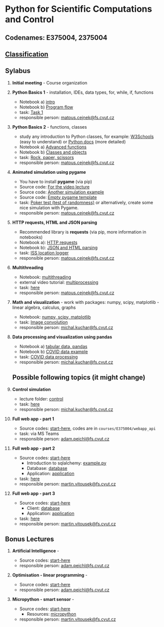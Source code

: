 # Python for Scientific Computations and Control 
## Codenames: E375004, 2375004

## [Classification](courses/classification.md)

## Sylabus

1. **Initial meeting** - Course organization 

1. **Python Basics 1** - installation, IDEs, data types, for, while, if, functions

   - Notebook a) [intro](courses/intro.md)
   - Notebook b) [Program flow](courses/E375004/python_basics_1/basics_01.ipynb)
   - task: [Task 1](tasks/EN_Ceasar_cipher_encryption.ipynb)
   - responsible person: matous.cejnek@fs.cvut.cz
   
1. **Python Basics 2** - functions, classes

   - study any introduction to Python classes, for example: [W3Schools](https://www.w3schools.com/python/python_classes.asp) (easy to understand) or [Python docs](https://docs.python.org/3/tutorial/classes.html) (more detailed)
   - Notebook a) [Advanced functions](courses/E375004/python_basics_2/basics_02a.ipynb)
   - Notebook b) [Classes and objects](courses/E375004/python_basics_2/basics_02b.ipynb)
   - task: [Rock, paper, scissors](tasks/rock_paper_scissors)
   - responsible person: matous.cejnek@fs.cvut.cz

1. **Animated simulation using pygame**

   - You have to install **pygame** (via pip)
   - Source code: [For the video lecture](courses/E375004/pygame/langtons_ant.py)
   - Source code: [Another simulation example](courses/E375004/pygame/pygame_bouncy_balls.py)   
   - Source code: [Empty pygame template](courses/E375004/pygame/pygame_empty_draft.py)
   - task: [Poker test (test of randomness)](tasks/EN_poker_test.ipynb) or alternatively, create some nice simulation with Pygame.
   - responsible person: matous.cejnek@fs.cvut.cz

1. **HTTP requests, HTML and JSON parsing**

   - Recommended library is **requests** (via pip, more information in notebooks)
   - Notebook a): [HTTP requests](courses/E375004/api_json_html-parsing/http-requests.ipynb)
   - Notebook b): [JSON and HTML parsing](courses/E375004/api_json_html-parsing/parsing-html_json.ipynb)
   - task: [ISS location logger](tasks/EN_ISS_location_logger.ipynb)
   - responsible person: matous.cejnek@fs.cvut.cz

1. **Multithreading** 

   - Notebook: [multithreading](courses/E375004/multithreading/multithreading.ipynb)
   - external video tutorial: [multiprocessing](https://youtu.be/fKl2JW_qrso)
   - task: [here](tasks/EN_threading.ipynb)
   - responsible person: matous.cejnek@fs.cvut.cz

1. **Math and visualization** - work with packages: numpy, scipy, matplotlib - linear algebra, calculus, graphs 

   - Notebook: [numpy, scipy, matplotlib](courses/E375004/numpy_matplotlib/numpy_matplotlib.ipynb)
   - task: [Image convolution](tasks/convolution/EN_numpy_convolution_filter.ipynb)
   - responsible person: michal.kuchar@fs.cvut.cz

1. **Data processing and visualization using pandas**

   - Notebook a) [tabular data, pandas](courses/E375004/data_pandas/basics_01.ipynb)
   - Notebook b) [COVID data example](courses/E375004/data_pandas/basics_02.ipynb)
   - task: [COVID data processing](tasks/EN_pandas_covid_2.ipynb)
   - responsible person: michal.kuchar@fs.cvut.cz

    ## Possible following topics (it might change)

   
1. **Control simulation** 

   - lecture folder: [control](courses/E375004/control)
   - task: [here](tasks/controller/controller.ipynb)
   - responsible person: michal.kuchar@fs.cvut.cz

1. **Full web app - part 1** 

   - Source codes: [start-here](courses/E375004/webapp_api/README.md), codes
        are in `courses/E375004/webapp_api`
   - task: via MS Teams
   - responsible person: adam.peichl@fs.cvut.cz

1. **Full web app - part 2** 

   - Source codes: [start-here](courses/E375004/webapp_database/README.md)
     - Introduction to sqlalchemy: [example.py](courses/E375004/webapp_database/sqlalchemy_introduction/example.md)
     - Database: [database](courses/E375004/webapp_database/database)
     - Application: [application](courses/E375004/webapp_database)
   - task: [here](tasks/webapp_database/README.md) 
   - responsible person: martin.vitousek@fs.cvut.cz

1. **Full web app - part 3** 

   - Source codes: [start-here](courses/E375004/webapp_webcli/README.md)
     - Client: [database](courses/E375004/webapp_webcli/warehouse_app/client)
     - Application: [application](courses/E375004/webapp_webcli)
   - task: [here](tasks/webapp_webcli/README.md) 
   - responsible person: martin.vitousek@fs.cvut.cz

## Bonus Lectures

1. **Artificial Intelligence** - 

   - Source codes: [start-here](courses/E375004/ai_chapter1/ai_chapter1.md)
   - responsible person: adam.peichl@fs.cvut.cz

2. **Optimisation - linear programming** - 

   - Source codes: [start-here](courses/E375004/optimisation/cvxpy.md)
   - responsible person: adam.peichl@fs.cvut.cz

3. **Micropython - smart sensor** - 

   - Source codes: [start-here](courses/E375004/micropython_smart_sensor/README.md)
     - Resources: [micropython](courses/E375004/micropython_smart_sensor)
   - responsible person: martin.vitousek@fs.cvut.cz
